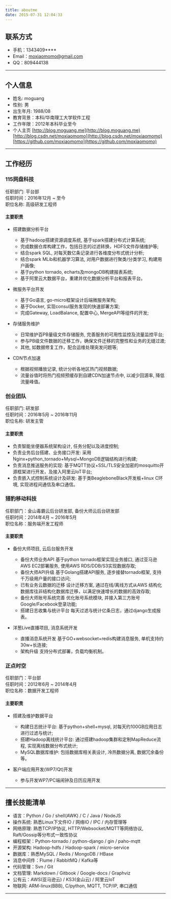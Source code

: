 ```yaml
---
title: aboutme
date: 2015-07-31 12:04:33
---
```


## 联系方式
- 手机：1343409\*\*\*\*
- Email：moxiaomomo@gmail.com
- QQ：809444138

---

## 个人信息

 - 姓名: moguang
 - 性别: 男
 - 出生年月: 1988/08
 - 教育背景：本科/华南理工大学软件工程
 - 工作年限：2012年本科毕业至今
 - 个人主页
[http://blog.moguang.me](http://blog.moguang.me)
[http://blog.csdn.net/moxiaomomo](http://blog.csdn.net/moxiaomomo)
[https://github.com/moxiaomomo](https://github.com/moxiaomomo)

---

## 工作经历

### 115网盘科技
  任职部门: 平台部<br>
  任职时间：2016年12月 ~ 至今<br>
  职位名称: 高级研发工程师
  
#### 主要职责
- 搭建数据分析平台
    - 基于hadoop搭建资源调度系统, 基于spark搭建分布式计算系统;<br>
    - 完成数据仓库构建工作，包括日志的过滤转换，HDFS文件存储维护等;<br>
    - 结合spark SQL, 对每天数亿条记录进行各维度分布式统计分析;<br>
    - 结合spark MLib和机器学习算法, 对用户数据进行聚类/分类学习, 构建用户画像;<br>
    - 基于python tornado, echarts及mongoDB构建报表系统;
    - 基于阿里云大数据平台，重建并优化数据分析平台和报表平台。
   
- 微服务平台开发
    - 基于Go语言, go-micro框架设计后端微服务架构;<br>
    - 基于Docker, 实现consul服务发现的快速部署方案;<br>
    - 完成Gateway, LoadBalance, 配置中心, MergeAPI等组件的开发;
 
- 存储服务维护
    - 日常维护百PB量级文件存储服务, 完善服务的可用性监控及流量监控平台;<br>
    - 参与PB级文件数据的迁移工作，确保文件迁移的完整性和业务的无缝过渡;
    - 其他, 如数据修复工作，配合运维处理突发问题等;
 
- CDN节点加速
    - 根据视频播放记录, 统计分析各地区热门视频数据;<br>
    - 流量谷值时将热门视频预缓存到自建CDN加速节点中, 以减少回源率, 降低流量峰值。

### 创业团队
  任职部门: 研发部<br>
  任职时间：2016年5月 ~ 2016年11月<br>
  职位名称: 研发主管

#### 主要职责
  - 负责智能坐便器系统架构设计, 任务分配以及进度控制;<br>
  - 负责业务后台搭建、业务接口开发: 采用Nginx+python_tornado+Mysql+MongoDB逻辑结构进行构建;<br>
  - 负责消息推送服务的实现: 基于MQTT协议+SSL/TLS安全加密的mosquitto开源框架进行开发，及接入阿里云IoT平台;<br>
  - 负责嵌入式控制系统设计及研发: 基于类BeagleboneBlack开发板+linux C环境, 实现进程间通信及串口通信。

### 猎豹移动科技
  任职部门：金山毒霸云后台研发部, 备份大师云后台研发部<br>
  任职时间：2014年4月 ~ 2016年5月<br>
  职位名称：服务端开发工程师

#### 主要职责

- 备份大师项目, 云后台服务开发
   - 备份大师业务API
    基于python tornado框架实现业务接口, 通过亚马逊AWS EC2部署服务, 使用AWS RDS/DDB/S3实现数据存取;<br>
   - 备份大师API升级
    基于Golang搭建API服务, 逐步接替tornado框架, 支持千万级用户量的接口访问;<br>
   - 已有业务云数据的迁移
    设计迁移方案, 通过在线/离线方式从AWS 结构化数据库往非结构化数据库迁移，以满足快速增长的数据的高效存取;<br>
   - 备份大师账号系统完善
    优化账号系统模块, 并接入第三方账号Google/Facebook登录功能;<br>
   - 搭建日志收集与统计平台
    每天过滤与统计亿条日志，通过django生成报表。

- 洋葱Live直播项目, 消息系统开发
   - 直播消息系统开发
     基于GO+websocket+redis构建消息服务, 单机支持约30w+长连接;
   - 架构升级
     支持分布式部署，负载均衡机制。

### 正点时空
  任职部门：平台部<br>
  任职时间：2012年6月 ~ 2014年4月<br>
  职位名称：数据开发工程师

#### 主要职责

- 搭建及维护数据平台
  - 构建日志统计平台: 基于python+shell+mysql, 对每天约100GB应用日志进行过滤与统计;<br>
  - 搭建Hadoop离线统计平台: 通过搭建hadoop集群和定制MapReduce流程, 实现离线数据分布式统计;<br>
  - MySQL数据库维护: 包括数据库相关表设计, 冷热数据分离, 数据冗余备份等。

- 客户端应用开发(WP7/Qt)开发
  - 参与开发WP7/PC端闹钟及日历应用开发 

---

## 擅长技能清单

- 语言：Python / Go / shell(AWK) / C / Java / NodeJS
- 操作系统: 熟悉Linux下文件IO / 网络IO / IPC / 内存管理等
- 网络原理: 熟悉TCP/IP协议, HTTP/Websocket/MQTT等网络协议, Raft/Gossip等分布式一致性协议
- 编程框架：Python-tornado / python-django / gin / paho-mqtt
- 开源架构: Hadoop-hdfs / Hadoop-spark / micro-service
- 数据库：熟悉MySQL / Redis / MongoDB / HBase
- 消息中间件：Flume / RabbitMQ / Kafka等
- 代码管理：Svn / Git
- 文档管理: Markdown / Gitbook / Google-docs / Graphviz
- 公有云：AWS(亚马逊云) / KS3(金山云) / 阿里云IoT
- 物联网: ARM-linux(BBB), C/python, MQTT, TCP/IP, 串口通信

---
